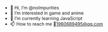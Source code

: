 - 👋 Hi, I’m @noImpurities
- 👀 I’m interested in game and anime
- 🌱 I’m currently learning JavaScript
- 📫 How to reach me 📧1960689495@qq.com

<!---
noImpurities/noImpurities is a ✨ special ✨ repository because its `README.md` (this file) appears on your GitHub profile.
You can click the Preview link to take a look at your changes.
--->
